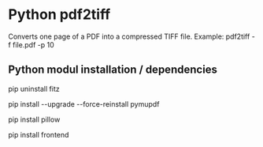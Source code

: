 # Python pdf2tiff
Converts one page of a PDF into a compressed TIFF file.
Example: pdf2tiff -f file.pdf -p 10

## Python modul installation / dependencies
pip uninstall fitz

pip install --upgrade --force-reinstall pymupdf

pip install pillow

pip install frontend

